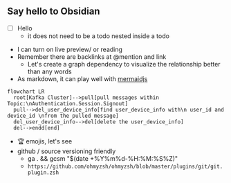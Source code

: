 ## Say hello to Obsidian
- [ ] Hello
	- it does not need to be a todo nested inside a todo
- I can turn on live preview/ or reading
- Remember there are backlinks at @mention and link
	- Let's create a graph dependency to visualize the relationship better than any words
- As markdown, it can play well with [mermaidjs](https://mermaid-js.github.io/mermaid/#/flowchart)
```mermaid
flowchart LR
  root[Kafka Cluster]-->pull[pull messages within Topic:\nAuthentication.Session.Signout]
  pull-->del_user_device_info[find user_device_info with\n user_id and device_id \nfrom the pulled message]
  del_user_device_info-->del[delete the user_device_info]
  del-->endd[end]
```
- :trophy: emojis, let's see
- github / source versioning friendly 
	- ga . && gcsm "$(date +%Y%m%d-%H:%M:%S%Z)"
	- `https://github.com/ohmyzsh/ohmyzsh/blob/master/plugins/git/git.plugin.zsh`